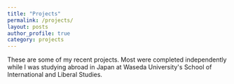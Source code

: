 ```yaml
---
title: "Projects"
permalink: /projects/
layout: posts
author_profile: true
category: projects
---
```

These are some of my recent projects. Most were completed independently while I was studying abroad in Japan at Waseda University's School of International and Liberal Studies.
